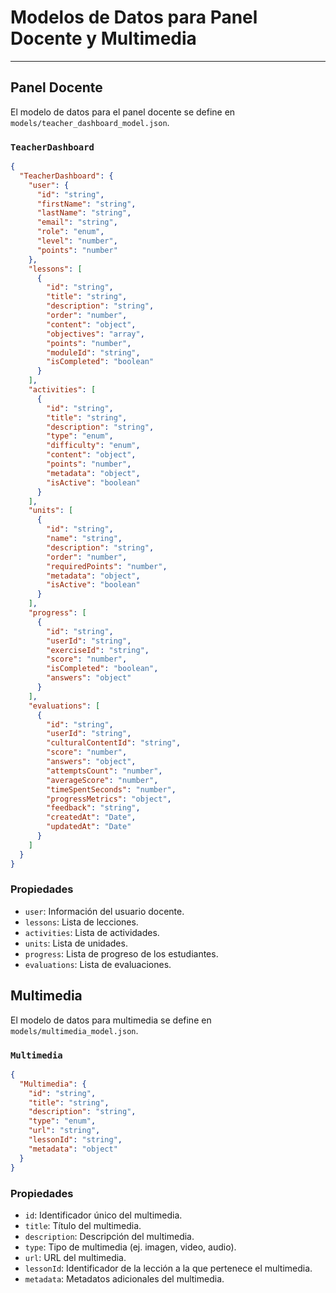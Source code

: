 # Modelos de Datos para Panel Docente y Multimedia

---

## Panel Docente

El modelo de datos para el panel docente se define en `models/teacher_dashboard_model.json`.

### `TeacherDashboard`

```json
{
  "TeacherDashboard": {
    "user": {
      "id": "string",
      "firstName": "string",
      "lastName": "string",
      "email": "string",
      "role": "enum",
      "level": "number",
      "points": "number"
    },
    "lessons": [
      {
        "id": "string",
        "title": "string",
        "description": "string",
        "order": "number",
        "content": "object",
        "objectives": "array",
        "points": "number",
        "moduleId": "string",
        "isCompleted": "boolean"
      }
    ],
    "activities": [
      {
        "id": "string",
        "title": "string",
        "description": "string",
        "type": "enum",
        "difficulty": "enum",
        "content": "object",
        "points": "number",
        "metadata": "object",
        "isActive": "boolean"
      }
    ],
    "units": [
      {
        "id": "string",
        "name": "string",
        "description": "string",
        "order": "number",
        "requiredPoints": "number",
        "metadata": "object",
        "isActive": "boolean"
      }
    ],
    "progress": [
      {
        "id": "string",
        "userId": "string",
        "exerciseId": "string",
        "score": "number",
        "isCompleted": "boolean",
        "answers": "object"
      }
    ],
    "evaluations": [
      {
        "id": "string",
        "userId": "string",
        "culturalContentId": "string",
        "score": "number",
        "answers": "object",
        "attemptsCount": "number",
        "averageScore": "number",
        "timeSpentSeconds": "number",
        "progressMetrics": "object",
        "feedback": "string",
        "createdAt": "Date",
        "updatedAt": "Date"
      }
    ]
  }
}
```

### Propiedades

-   `user`: Información del usuario docente.
-   `lessons`: Lista de lecciones.
-   `activities`: Lista de actividades.
-   `units`: Lista de unidades.
-   `progress`: Lista de progreso de los estudiantes.
-   `evaluations`: Lista de evaluaciones.

## Multimedia

El modelo de datos para multimedia se define en `models/multimedia_model.json`.

### `Multimedia`

```json
{
  "Multimedia": {
    "id": "string",
    "title": "string",
    "description": "string",
    "type": "enum",
    "url": "string",
    "lessonId": "string",
    "metadata": "object"
  }
}
```

### Propiedades

-   `id`: Identificador único del multimedia.
-   `title`: Título del multimedia.
-   `description`: Descripción del multimedia.
-   `type`: Tipo de multimedia (ej. imagen, video, audio).
-   `url`: URL del multimedia.
-   `lessonId`: Identificador de la lección a la que pertenece el multimedia.
-   `metadata`: Metadatos adicionales del multimedia.
